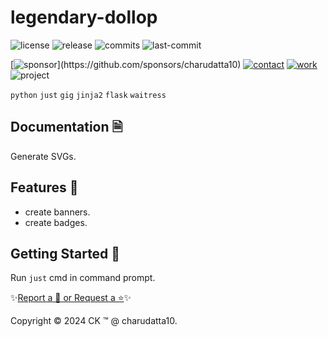  
# legendary-dollop

<!-- Badges: Project Status GitHub -->
![license](https://flat.badgen.net/static/license/GPL-3.0/blue)
![release](https://flat.badgen.net/github/release/charudatta10/legendary-dollop)
![commits](https://flat.badgen.net/github/commits/charudatta10/legendary-dollop)
![last-commit](https://flat.badgen.net/github/last-commit/charudatta10/legendary-dollop)

[![sponsor](https://flat.badgen.net//static/sponsor/%E2%9D%A4?)](https://github.com/sponsors/charudatta10)
[![contact](https://flat.badgen.net//static/contact/%E2%98%8E)](https://charudatta10.github.io/LinkNet/)
[![work](https://flat.badgen.net//static/portfolio/%F0%9F%96%BF)](https://charudatta10.github.io/myblog/)
![project](https://flat.badgen.net///static/project/legendary-dollop)

<!-- Badges: Tools used -->
`python` `just` `gig` `jinja2` `flask` `waitress` 

## Documentation 🗎

Generate SVGs.  

## Features 🌟

- create banners. 
- create badges. 
 

## Getting Started 🌱

Run `just` cmd in command prompt.

✨[Report a 🐛 or Request a ⭐](https://github.com/charudatta10/legendary-dollop/issues)✨

Copyright :copyright: 2024 CK :tm: @ charudatta10.   

<!-- Acknowledgment, References, Misc -->